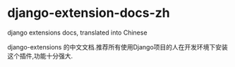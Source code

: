 django-extension-docs-zh
========================

django extensions docs, translated into Chinese

django-extensions 的中文文档.推荐所有使用Django项目的人在开发环境下安装这个插件,功能十分强大.
